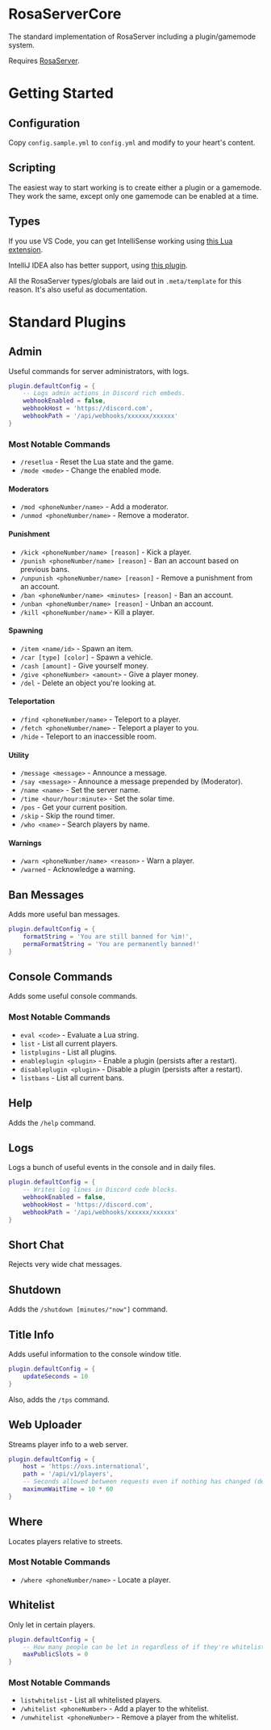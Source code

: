 # RosaServerCore

The standard implementation of RosaServer including a plugin/gamemode system.

Requires [RosaServer](https://github.com/RosaServer/RosaServer).

# Getting Started

## Configuration

Copy `config.sample.yml` to `config.yml` and modify to your heart's content.

## Scripting

The easiest way to start working is to create either a plugin or a gamemode. They work the same, except only one gamemode can be enabled at a time.

## Types

If you use VS Code, you can get IntelliSense working using [this Lua extension](https://marketplace.visualstudio.com/items?itemName=sumneko.lua).

IntelliJ IDEA also has better support, using [this plugin](https://github.com/EmmyLua/IntelliJ-EmmyLua).

All the RosaServer types/globals are laid out in `.meta/template` for this reason. It's also useful as documentation.

# Standard Plugins

## Admin

Useful commands for server administrators, with logs.

```lua
plugin.defaultConfig = {
	-- Logs admin actions in Discord rich embeds.
	webhookEnabled = false,
	webhookHost = 'https://discord.com',
	webhookPath = '/api/webhooks/xxxxxx/xxxxxx'
}
```

### Most Notable Commands

- `/resetlua` - Reset the Lua state and the game.
- `/mode <mode>` - Change the enabled mode.

#### Moderators

- `/mod <phoneNumber/name>` - Add a moderator.
- `/unmod <phoneNumber/name>` - Remove a moderator.

#### Punishment

- `/kick <phoneNumber/name> [reason]` - Kick a player.
- `/punish <phoneNumber/name> [reason]` - Ban an account based on previous bans.
- `/unpunish <phoneNumber/name> [reason]` - Remove a punishment from an account.
- `/ban <phoneNumber/name> <minutes> [reason]` - Ban an account.
- `/unban <phoneNumber/name> [reason]` - Unban an account.
- `/kill <phoneNumber/name>` - Kill a player.

#### Spawning

- `/item <name/id>` - Spawn an item.
- `/car [type] [color]` - Spawn a vehicle.
- `/cash [amount]` - Give yourself money.
- `/give <phoneNumber> <amount>` - Give a player money.
- `/del` - Delete an object you're looking at.

#### Teleportation

- `/find <phoneNumber/name>` - Teleport to a player.
- `/fetch <phoneNumber/name>` - Teleport a player to you.
- `/hide` - Teleport to an inaccessible room.

#### Utility

- `/message <message>` - Announce a message.
- `/say <message>` - Announce a message prepended by (Moderator).
- `/name <name>` - Set the server name.
- `/time <hour/hour:minute>` - Set the solar time.
- `/pos` - Get your current position.
- `/skip` - Skip the round timer.
- `/who <name>` - Search players by name.

#### Warnings

- `/warn <phoneNumber/name> <reason>` - Warn a player.
- `/warned` - Acknowledge a warning.

## Ban Messages

Adds more useful ban messages.

```lua
plugin.defaultConfig = {
	formatString = 'You are still banned for %im!',
	permaFormatString = 'You are permanently banned!'
}
```

## Console Commands

Adds some useful console commands.

### Most Notable Commands

- `eval <code>` - Evaluate a Lua string.
- `list` - List all current players.
- `listplugins` - List all plugins.
- `enableplugin <plugin>` - Enable a plugin (persists after a restart).
- `disableplugin <plugin>` - Disable a plugin (persists after a restart).
- `listbans` - List all current bans.

## Help

Adds the `/help` command.

## Logs

Logs a bunch of useful events in the console and in daily files.

```lua
plugin.defaultConfig = {
	-- Writes log lines in Discord code blocks.
	webhookEnabled = false,
	webhookHost = 'https://discord.com',
	webhookPath = '/api/webhooks/xxxxxx/xxxxxx'
}
```

## Short Chat

Rejects very wide chat messages.

## Shutdown

Adds the `/shutdown [minutes/"now"]` command.

## Title Info

Adds useful information to the console window title.

```lua
plugin.defaultConfig = {
	updateSeconds = 10
}
```

Also, adds the `/tps` command.

## Web Uploader

Streams player info to a web server.

```lua
plugin.defaultConfig = {
	host = 'https://oxs.international',
	path = '/api/v1/players',
	-- Seconds allowed between requests even if nothing has changed (default 10 min)
	maximumWaitTime = 10 * 60
}
```

## Where

Locates players relative to streets.

### Most Notable Commands

- `/where <phoneNumber/name>` - Locate a player.

## Whitelist

Only let in certain players.

```lua
plugin.defaultConfig = {
	-- How many people can be let in regardless of if they're whitelisted
	maxPublicSlots = 0
}
```

### Most Notable Commands

- `listwhitelist` - List all whitelisted players.
- `/whitelist <phoneNumber>` - Add a player to the whitelist.
- `/unwhitelist <phoneNumber>` - Remove a player from the whitelist.
